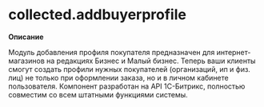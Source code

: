 # collected.addbuyerprofile

**Описание**

Модуль добавления профиля покупателя предназначен для интернет-магазинов на редакциях Бизнес и Малый бизнес. Теперь ваши клиенты смогут создать профили нужных покупателей (организаций, ип и физ. лиц) не только при оформлении заказа, но и в личном кабинете пользователя. Компонент разработан на API 1С-Битрикс, полностью совместим со всем штатными функциями системы.

